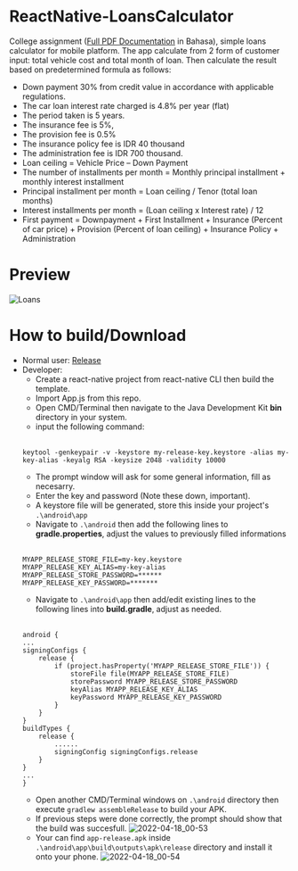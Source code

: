 # ReactNative-LoansCalculator
College assignment ([Full PDF Documentation](https://github.com/ArigathanksGozaimuch/ReactNative-LoansCalculator/blob/main/Documentation.pdf) in Bahasa), simple loans calculator for mobile platform. The app calculate from 2 form of customer input: total vehicle cost and total month of loan. Then calculate the result based on predetermined formula as follows:
* Down payment 30% from credit value in accordance with applicable regulations. 
* The car loan interest rate charged is 4.8% per year (flat) 
* The period taken is 5 years. 
* The insurance fee is 5%, 
* The provision fee is 0.5%
* The insurance policy fee is IDR 40 thousand 
* The administration fee is IDR 700 thousand.
* Loan ceiling = Vehicle Price – Down Payment<br>
* The number of installments per month = Monthly principal installment + monthly interest installment<br>
* Principal installment per month = Loan ceiling / Tenor (total loan months)<br>
* Interest installments per month = (Loan ceiling x Interest rate) / 12<br>
* First payment = Downpayment + First Installment + Insurance (Percent of car price) + Provision (Percent of loan ceiling) + Insurance Policy + Administration

# Preview
![Loans](https://user-images.githubusercontent.com/103828697/163724832-c3bb7a1b-244d-43ca-87c5-7bd2f10f9878.png)

# How to build/Download
* Normal user: [Release](https://github.com/ArigathanksGozaimuch/ReactNative-LoansCalculator/releases/tag/v.1)
* Developer:
  * Create a react-native project from react-native CLI then build the template.
  * Import App.js from this repo.
  * Open CMD/Terminal then navigate to the Java Development Kit **bin** directory in your system.
  * input the following command:<br> <br> 
  ```
  keytool -genkeypair -v -keystore my-release-key.keystore -alias my-key-alias -keyalg RSA -keysize 2048 -validity 10000
  ```
  * The prompt window will ask for some general information, fill as necesarry.
  * Enter the key and password (Note these down, important).
  * A keystore file will be generated, store this inside your project's `.\android\app`
  * Navigate to `.\android` then add the following lines to **gradle.properties**, adjust the values to previously filled informations<br> <br> 
  ```
  MYAPP_RELEASE_STORE_FILE=my-key.keystore
  MYAPP_RELEASE_KEY_ALIAS=my-key-alias
  MYAPP_RELEASE_STORE_PASSWORD=******
  MYAPP_RELEASE_KEY_PASSWORD=*******
  ```
  * Navigate to `.\android\app` then add/edit existing lines to the following lines into **build.gradle**, adjust as needed. <br> <br>
  ```
  android {
  ...
  signingConfigs {
      release {
          if (project.hasProperty('MYAPP_RELEASE_STORE_FILE')) {
              storeFile file(MYAPP_RELEASE_STORE_FILE)
              storePassword MYAPP_RELEASE_STORE_PASSWORD
              keyAlias MYAPP_RELEASE_KEY_ALIAS
              keyPassword MYAPP_RELEASE_KEY_PASSWORD
          }
      }
  }
  buildTypes {
      release {
          ......
          signingConfig signingConfigs.release
      }
  }
  ...
  }
  ```
  * Open another CMD/Terminal windows on `.\android` directory then execute `gradlew assembleRelease` to build your APK.
  * If previous steps were done correctly, the prompt should show that the build was succesfull.
  ![2022-04-18_00-53](https://user-images.githubusercontent.com/103828697/163726509-3e7784a8-b8c8-4bb3-8eb7-d78a286489c6.png)
  * Your can find `app-release.apk` inside `.\android\app\build\outputs\apk\release` directory and install it onto your phone.
  ![2022-04-18_00-54](https://user-images.githubusercontent.com/103828697/163726534-44118337-d471-43f0-a8f1-0371e13139ec.png)
